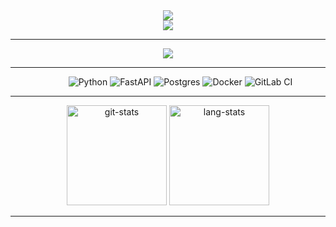 <div align="center">
  <img src="https://readme-typing-svg.herokuapp.com?color=00F733&background=000000&center=true&vCenter=true&multiline=true&width=500&height=60&lines=Hi%2C+I'am+Oleg+Markov;Python+backend+developer+at+Tochka+%3A)">
</div>

<div align="center">
  <img src="https://komarev.com/ghpvc/?username=bynfh&color=blue">
</div>

<hr/>

<div align="center">
  <a href="https://t.me/Markov_Oleg">
    <img src="https://img.shields.io/badge/Telegram-2CA5E0?style=for-the-badge&logo=telegram&logoColor=white">
  </a>
</div>

<hr/>

<div align="center">
  <dl align="center">
     <dd>
      <img alt="Python" src="https://img.shields.io/badge/python-3670A0?style=for-the-badge&logo=python&logoColor=ffdd54">
      <img alt="FastAPI" src="https://img.shields.io/badge/FastAPI-005571?style=for-the-badge&logo=fastapi">
      <img alt="Postgres" src="https://img.shields.io/badge/postgres-%23316192.svg?style=for-the-badge&logo=postgresql&logoColor=white">
      <img alt="Docker" src="https://img.shields.io/badge/docker-%230db7ed.svg?style=for-the-badge&logo=docker&logoColor=white">
      <img alt="GitLab CI" src="https://img.shields.io/badge/GitLabCI-%23181717.svg?style=for-the-badge&logo=gitlab&logoColor=white">
    </dd>
    <dd>
      </dd>
  </dl>
</div>

<hr/>


<!-- <div align="center">
  <details>
    <summary>💪 <strong>Stats</strong></summary>
      <img src="https://github.r2v.ch/codewars?user=bynfh&top_languages=true" alt="codewars stats">
  </details>
</div>
<hr/> -->
<div align="center">
<img height="160em" src="https://github-readme-stats.vercel.app/api?username=bynfh&show_icons=true&count_private=true&theme=gotham" alt="git-stats">
<img height="160em" src="https://github-readme-stats.vercel.app/api/top-langs/?username=bynfh&theme=gotham&layout=compact&q=4" alt="lang-stats">
</div>

<hr/>
<!--START_SECTION:waka-->
<!--END_SECTION:waka-->
